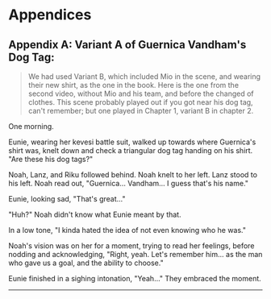 # Appendices

## Appendix A: Variant A of Guernica Vandham's Dog Tag:
> We had used Variant B, which included Mio in the scene, and wearing their new shirt, as the one in the book. Here is the one from the second video, without Mio and his team, and before the changed of clothes. This scene probably played out if you got near his dog tag, can't remember; but one played in Chapter 1, variant B in chapter 2. 

One morning.

Eunie, wearing her kevesi battle suit, walked up towards where Guernica's shirt was, knelt down and check a triangular dog tag handing on his shirt. "Are these his dog tags?" 

Noah, Lanz, and Riku followed behind. Noah knelt to her left. Lanz stood to his left. Noah read out, "Guernica... Vandham... I guess that's his name." 

Eunie, looking sad, "That's great..." 

"Huh?" Noah didn't know what Eunie meant by that. 

In a low tone, "I kinda hated the idea of not even knowing who he was." 

Noah's vision was on her for a moment, trying to read her feelings, before nodding and acknowledging, "Right, yeah. Let's remember him... as the man who gave us a goal, and the ability to choose." 

Eunie finished in a sighing intonation, "Yeah..." They embraced the moment. 

---
